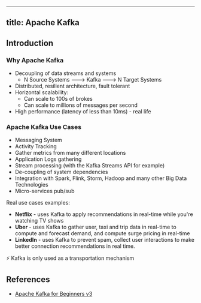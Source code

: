 
---
title: Apache Kafka
---

## Introduction

### Why Apache Kafka

- Decoupling of data streams and systems
  - N Source Systems ---> Kafka ---> N Target Systems
- Distributed, resilient architecture, fault tolerant
- Horizontal scalability:
  - Can scale to 100s of brokes
  - Can scale to millions of messages per second
- High performance (latency of less than 10ms) - real life

### Apache Kafka Use Cases

- Messaging System
- Activity Tracking
- Gather metrics from many different locations
- Application Logs gathering
- Stream processing (with the Kafka Streams API for example)
- De-coupling of system dependencies
- Integration with Spark, Flink, Storm, Hadoop and many other Big Data Technologies
- Micro-services pub/sub 


Real use cases examples:

- **Netflix** - uses Kafka to apply recommendations in real-time while you're watching TV shows
- **Uber** - uses Kafka to gather user, taxi and trip data in real-time to compute and forecast demand, and compute surge pricing in real-time
- **LinkedIn** - uses Kafka to prevent spam, collect user interactions to make better connection recommendations in real time.


⚡ Kafka is only used as a transportation mechanism



## References

- [Apache Kafka for Beginners v3](https://www.udemy.com/course/apache-kafka)
